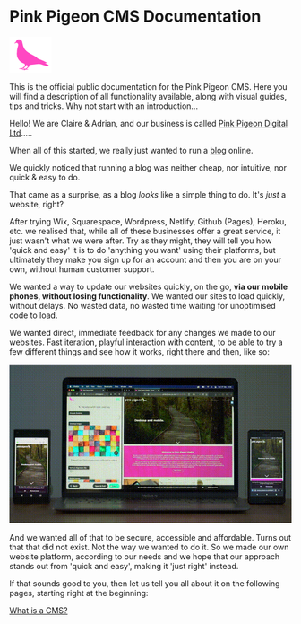 # Pink Pigeon CMS Documentation

![Image of the Pink Pigeon logo](https://raw.githubusercontent.com/pinkpigeondocs/Pink-Pigeon-Documentation/master/docs/common_elements_images/pp_logo.png)

This is the official public documentation for the Pink Pigeon CMS. Here you will find a description of all functionality available, along with visual guides, tips and tricks. Why not start with an introduction...

Hello! We are Claire & Adrian, and our business is called [Pink Pigeon Digital Ltd][pp].....

When all of this started, we really just wanted to run a [blog][ccc] online.

We quickly noticed that running a blog was neither cheap, nor intuitive, nor quick & easy to do.

That came as a surprise, as a blog _looks_ like a simple thing to do. It's _just_ a website, right?

After trying Wix, Squarespace, Wordpress, Netlify, Github (Pages), Heroku, etc. we realised that, while all of these businesses offer a great service, it just wasn't what we were after. Try as they might, they will tell you how 'quick and easy' it is to do 'anything you want' using their platforms, but ultimately they make you sign up for an account and then you are on your own, without human customer support.

We wanted a way to update our websites quickly, on the go, **via our mobile phones, without losing functionality**. We wanted our sites to load quickly, without delays. No wasted data, no wasted time waiting for unoptimised code to load.

We wanted direct, immediate feedback for any changes we made to our websites. Fast iteration, playful interaction with content, to be able to try a few different things and see how it works, right there and then, like so:

![Image of the Pink Pigeon CMS iterating fast](https://raw.githubusercontent.com/pinkpigeondocs/Pink-Pigeon-Documentation/master/docs/common_elements_images/demo.gif)

And we wanted all of that to be secure, accessible and affordable. Turns out that that did not exist. Not the way we wanted to do it. So we made our own website platform, according to our needs and we hope that our approach stands out from 'quick and easy', making it 'just right' instead.

If that sounds good to you, then let us tell you all about it on the following pages, starting right at the beginning:

[What is a CMS?](https://pinkpigeondocs.github.io/Pink-Pigeon-Documentation/1_Introduction/what_is_a_cms.html)

[pp]:https://pinkpigeon.co.uk/
[ccc]:https://www.citycitycountry.co.uk/

